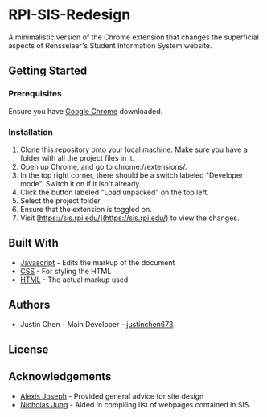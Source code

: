 # RPI-SIS-Redesign
A minimalistic version of the Chrome extension that changes the superficial aspects of Rensselaer's Student Information System website.

## Getting Started

### Prerequisites

Ensure you have [Google Chrome](https://www.google.com/chrome/) downloaded.

### Installation

1. Clone this repository onto your local machine. Make sure you have a folder with all the project files in it.
2. Open up Chrome, and go to chrome://extensions/.
3. In the top right corner, there should be a switch labeled "Developer mode". Switch it on if it isn't already.
4. Click the button labeled "Load unpacked" on the top left.
5. Select the project folder.
6. Ensure that the extension is toggled on.
7. Visit [https://sis.rpi.edu/](https://sis.rpi.edu/) to view the changes.

## Built With

* [Javascript](https://www.javascript.com/) - Edits the markup of the document
* [CSS](https://www.w3schools.com/css/) - For styling the HTML
* [HTML](https://html.com/) - The actual markup used

## Authors

* Justin Chen - Main Developer - [justinchen673](https://github.com/justinchen673)

## License

## Acknowledgements

* [Alexis Joseph](https://github.com/alexistj) - Provided general advice for site design
* [Nicholas Jung](https://github.com/niclee500) - Aided in compiling list of webpages contained in SIS
